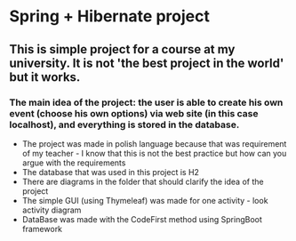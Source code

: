 # Spring + Hibernate project
## This is simple project for a course at my university. It is not 'the best project in the world' but it works.
### The main idea of the project: the user is able to create his own event (choose his own options) via web site (in this case localhost), and everything is stored in the database.

- The project was made in polish language because that was requirement of my teacher - I know that this is not the best practice but how can you argue with the requirements
- The database that was used in this project is H2 
- There are diagrams in the folder that should clarify the idea of the project
- The simple GUI (using Thymeleaf) was made for one activity - look activity diagram
- DataBase was made with the CodeFirst method using SpringBoot framework
